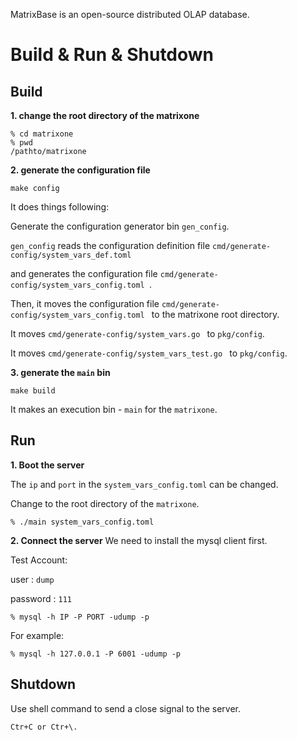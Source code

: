 MatrixBase is an open-source distributed OLAP database.

# Build & Run & Shutdown
## Build
**1. change the root directory of the matrixone**
```
% cd matrixone
% pwd
/pathto/matrixone
```

**2. generate the configuration file**

```
make config
```
It does things following:

Generate the configuration generator bin `gen_config`.

`gen_config` reads the configuration definition file `cmd/generate-config/system_vars_def.toml` 

and generates the configuration file `cmd/generate-config/system_vars_config.toml `.

Then, it moves the configuration file `cmd/generate-config/system_vars_config.toml ` to the 
matrixone root directory.

It moves `cmd/generate-config/system_vars.go ` to `pkg/config`.

It moves `cmd/generate-config/system_vars_test.go ` to `pkg/config`.

**3. generate the `main` bin**

```
make build
```

It makes an execution bin - `main` for the `matrixone`.

## Run
**1. Boot the server**

The `ip` and `port` in the `system_vars_config.toml` can be changed.

Change to the root directory of the `matrixone`.

```
% ./main system_vars_config.toml
```

**2. Connect the server**
We need to install the mysql client first.

Test Account:

user : `dump`

password : `111`

```
% mysql -h IP -P PORT -udump -p
```


For example:
```
% mysql -h 127.0.0.1 -P 6001 -udump -p
```

## Shutdown

Use shell command to send a close signal to the server.

```
Ctr+C or Ctr+\.
```